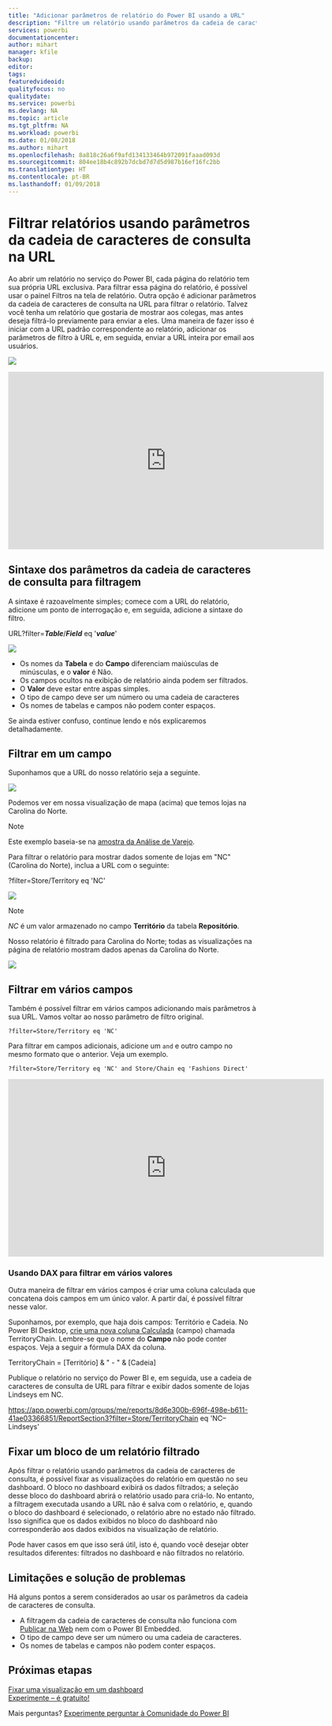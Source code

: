 ```yaml
---
title: "Adicionar parâmetros de relatório do Power BI usando a URL"
description: "Filtre um relatório usando parâmetros da cadeia de caracteres de consulta de URL e filtre até mesmo em mais de um campo."
services: powerbi
documentationcenter: 
author: mihart
manager: kfile
backup: 
editor: 
tags: 
featuredvideoid: 
qualityfocus: no
qualitydate: 
ms.service: powerbi
ms.devlang: NA
ms.topic: article
ms.tgt_pltfrm: NA
ms.workload: powerbi
ms.date: 01/08/2018
ms.author: mihart
ms.openlocfilehash: 8a818c26a6f9afd134133464b972091faaad093d
ms.sourcegitcommit: 804ee18b4c892b7dcbd7d7d5d987b16ef16fc2bb
ms.translationtype: HT
ms.contentlocale: pt-BR
ms.lasthandoff: 01/09/2018
---
```

# <a name="filter-a-report-using-query-string-parameters-in-the-url"></a>Filtrar relatórios usando parâmetros da cadeia de caracteres de consulta na URL
Ao abrir um relatório no serviço do Power BI, cada página do relatório tem sua própria URL exclusiva. Para filtrar essa página do relatório, é possível usar o painel Filtros na tela de relatório.  Outra opção é adicionar parâmetros da cadeia de caracteres de consulta na URL para filtrar o relatório. Talvez você tenha um relatório que gostaria de mostrar aos colegas, mas antes deseja filtrá-lo previamente para enviar a eles. Uma maneira de fazer isso é iniciar com a URL padrão correspondente ao relatório, adicionar os parâmetros de filtro à URL e, em seguida, enviar a URL inteira por email aos usuários.

![](media/service-url-filters/power-bi-report2.png)

<iframe width="640" height="360" src="https://www.youtube.com/embed/WQFtN8nvM4A?list=PLv2BtOtLblH3YE_Ycas5B1GtcoFfJXavO&amp;showinfo=0" frameborder="0" allowfullscreen></iframe>

## <a name="query-string-parameter-syntax-for-filtering"></a>Sintaxe dos parâmetros da cadeia de caracteres de consulta para filtragem
A sintaxe é razoavelmente simples; comece com a URL do relatório, adicione um ponto de interrogação e, em seguida, adicione a sintaxe do filtro.

URL?filter=***Table***/***Field*** eq '***value***'

![](media/service-url-filters/power-bi-filter-urls7b.png)

* Os nomes da **Tabela** e do **Campo** diferenciam maiúsculas de minúsculas, e o **valor** é Não.
* Os campos ocultos na exibição de relatório ainda podem ser filtrados.
* O **Valor** deve estar entre aspas simples.
* O tipo de campo deve ser um número ou uma cadeia de caracteres
* Os nomes de tabelas e campos não podem conter espaços.

Se ainda estiver confuso, continue lendo e nós explicaremos detalhadamente.  

## <a name="filter-on-a-field"></a>Filtrar em um campo
Suponhamos que a URL do nosso relatório seja a seguinte.

![](media/service-url-filters/power-bi-filter-urls6.png)

Podemos ver em nossa visualização de mapa (acima) que temos lojas na Carolina do Norte.

>[!NOTE]
>Este exemplo baseia-se na [amostra da Análise de Varejo](sample-datasets.md).
> 

Para filtrar o relatório para mostrar dados somente de lojas em "NC" (Carolina do Norte), inclua a URL com o seguinte:

?filter=Store/Territory eq 'NC'

![](media/service-url-filters/power-bi-filter-urls7.png)

>[!NOTE]
>*NC* é um valor armazenado no campo **Território** da tabela **Repositório**.
> 
> 

Nosso relatório é filtrado para Carolina do Norte; todas as visualizações na página de relatório mostram dados apenas da Carolina do Norte.

![](media/service-url-filters/power-bi-report4.png)

## <a name="filter-on-multiple-fields"></a>Filtrar em vários campos
Também é possível filtrar em vários campos adicionando mais parâmetros à sua URL. Vamos voltar ao nosso parâmetro de filtro original.

```
?filter=Store/Territory eq 'NC'
```

Para filtrar em campos adicionais, adicione um `and` e outro campo no mesmo formato que o anterior. Veja um exemplo.

```
?filter=Store/Territory eq 'NC' and Store/Chain eq 'Fashions Direct'
```

<iframe width="640" height="360" src="https://www.youtube.com/embed/0sDGKxOaC8w?showinfo=0" frameborder="0" allowfullscreen></iframe>


### <a name="using-dax-to-filter-on-multiple-values"></a>Usando DAX para filtrar em vários valores
Outra maneira de filtrar em vários campos é criar uma coluna calculada que concatena dois campos em um único valor. A partir daí, é possível filtrar nesse valor.

Suponhamos, por exemplo, que haja dois campos: Território e Cadeia. No Power BI Desktop, [crie uma nova coluna Calculada](desktop-tutorial-create-calculated-columns.md) (campo) chamada TerritoryChain. Lembre-se que o nome do **Campo** não pode conter espaços. Veja a seguir a fórmula DAX da coluna.

TerritoryChain = [Território] & " - " & [Cadeia]

Publique o relatório no serviço do Power BI e, em seguida, use a cadeia de caracteres de consulta de URL para filtrar e exibir dados somente de lojas Lindseys em NC.

https://app.powerbi.com/groups/me/reports/8d6e300b-696f-498e-b611-41ae03366851/ReportSection3?filter=Store/TerritoryChain eq 'NC–Lindseys'

## <a name="pin-a-tile-from-a-filtered-report"></a>Fixar um bloco de um relatório filtrado
Após filtrar o relatório usando parâmetros da cadeia de caracteres de consulta, é possível fixar as visualizações do relatório em questão no seu dashboard. O bloco no dashboard exibirá os dados filtrados; a seleção desse bloco do dashboard abrirá o relatório usado para criá-lo.  No entanto, a filtragem executada usando a URL não é salva com o relatório, e, quando o bloco do dashboard é selecionado, o relatório abre no estado não filtrado.  Isso significa que os dados exibidos no bloco do dashboard não corresponderão aos dados exibidos na visualização de relatório.

Pode haver casos em que isso será útil, isto é, quando você desejar obter resultados diferentes: filtrados no dashboard e não filtrados no relatório.

## <a name="limitations-and-troubleshooting"></a>Limitações e solução de problemas
Há alguns pontos a serem considerados ao usar os parâmetros da cadeia de caracteres de consulta.

* A filtragem da cadeia de caracteres de consulta não funciona com [Publicar na Web](service-publish-to-web.md) nem com o Power BI Embedded.   
* O tipo de campo deve ser um número ou uma cadeia de caracteres.
* Os nomes de tabelas e campos não podem conter espaços.

## <a name="next-steps"></a>Próximas etapas
[Fixar uma visualização em um dashboard](service-dashboard-pin-tile-from-report.md)  
[Experimente – é gratuito!](https://powerbi.com/)

Mais perguntas? [Experimente perguntar à Comunidade do Power BI](http://community.powerbi.com/)

